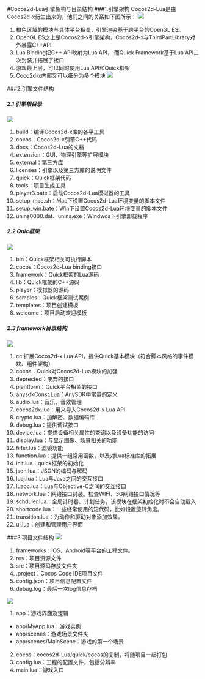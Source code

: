 #Cocos2d-Lua引擎架构与目录结构
###1.引擎架构
Cocos2d-Lua是由Cocos2d-x衍生出来的，他们之间的关系如下图所示：
![](http://7xqzxs.com1.z0.glb.clouddn.com/160808Cocos2d-Lua%E5%BC%95%E6%93%8E%E6%9E%B6%E6%9E%84.jpg)

1. 橙色区域的模块与具体平台相关，引擎渲染基于跨平台的OpenGL ES。
2. OpenGL ES之上是Cocos2d-x引擎架构，Cocos2d-x与ThirdPartLibrary对外暴露C++API
3. Lua Binding把C++ API映射为Lua API， 而Quick Framework基于Lua API二次封装并拓展了接口
4. 游戏最上层，可以同时使用Lua API和Quick框架
5. Coco2d-x内部又可以细分为多个模块
![](http://7xqzxs.com1.z0.glb.clouddn.com/160808Cocos2d-x%E6%A8%A1%E5%9D%97.jpg)

###2.引擎文件结构
##### 2.1 引擎根目录
![](http://7xqzxs.com1.z0.glb.clouddn.com/0821Quick-Cocos2d-Lua%E7%9B%AE%E5%BD%95%E7%BB%93%E6%9E%84.png)

1. build：编译Cocos2d-x库的各平工具
2. cocos：Cocos2d-x引擎C++代码
3. docs：Cocos2d-Lua的文档
4. extension：GUI、物理引擎等扩展模块
5. external：第三方库
6. licenses：引擎以及第三方库的说明文件
7. quick：Quick框架代码
8. tools：项目生成工具
9. player3.bate：启动Cocos2d-Lua模拟器的工具
10. setup_mac.sh：Mac下设置Cocos2d-Lua环境变量的脚本文件
11. setup_win.bate：Win下设置Cocos2d-Lua环境变量的脚本文件
12. unins0000.dat、unins.exe：Windwos下引擎卸载程序

##### 2.2 Quic框架
![](http://7xqzxs.com1.z0.glb.clouddn.com/0821Quick%E6%A1%86%E6%9E%B6%E7%9B%AE%E5%BD%95%E7%BB%93%E6%9E%84.png)

1. bin：Quick框架相关可执行脚本
2. cocos：Cocos2d-Lua binding接口
3. framework：Quick框架的Lua源码
4. lib：Quick框架的C++源码
5. player：模拟器的源码
6. samples：Quick框架测试案例
7. templetes：项目创建模板
8. welcome：项目启动欢迎模板

##### 2.3 framework目录结构
![](http://7xqzxs.com1.z0.glb.clouddn.com/0821Quick-Framework%E7%9B%AE%E5%BD%95%E7%BB%93%E6%9E%84.png)

1. cc:扩展Cocos2d-x Lua API，提供Quick基本模块（符合脚本风格的事件模块、组件架构）
2. cocos：Quick对Cocos2d-Lua模块的加强
3. deprected：废弃的接口
4. plantform：Quick平台相关的接口
5. anysdkConst.Lua：AnySDK中常量的定义
6. audio.lua：音乐、音效管理
7. cocos2dx.lua：用来导入Cocos2d-x Lua API
8. crypto.lua：加解密、数据编码库
9. debug.lua：提供调试接口
10. device.lua：提供设备相关属性的查询以及设备功能的访问
11. display.lua：与显示图像、场景相关的功能
12. filter.lua：滤镜功能
13. function.lua：提供一组常用函数，以及对Lua标准库的拓展
14. init.lua：quick框架的初始化
15. json.lua：JSON的编码与解码
16. luaj.lua：Lua与Java之间的交互接口
17. luaoc.lua：Lua与Objective-C之间的交互接口
18. network.lua：网络接口封装。检查WIFI、3G网络接口情况等
19. schduler.lua：全局计时器、计划任务，该模块在框架初始化时不会自动载入
20. shortcode.lua：一些经常使用的短代码，比如设置旋转角度。
21. transition.lua：为动作和驱动对象添加效果。
22. ui.lua：创建和管理用户界面

###3.项目文件结构
![](http://7xqzxs.com1.z0.glb.clouddn.com/0821Cocos2d-Lua%E9%A1%B9%E7%9B%AE%E6%96%87%E4%BB%B6%E7%BB%93%E6%9E%84.png)

1. frameworks：iOS、Android等平台的工程文件。
2. res：项目资源文件
3. src：项目源码存放文件夹
4. .project：Cocos Code IDE项目文件
5. config.json：项目信息配置文件
6. debug.log：最后一次log信息存档

![](http://7xqzxs.com1.z0.glb.clouddn.com/0821Cocos2d-Lua%E9%A1%B9%E7%9B%AE%E6%96%87%E4%BB%B6%E7%BB%93%E6%9E%84-src.png)

1. app：游戏界面及逻辑
 * app/MyApp.lua：游戏实例
 * app/scenes：游戏场景文件夹
 * app/scenes/MainScene：游戏的第一个场景
2. cocos：cocos2d-Lua/quick/cocos的复制，将随项目一起打包
3. config.lua：工程的配置文件，包括分辨率
4. main.lua：游戏入口